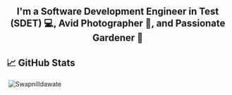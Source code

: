 
<h2 align="center">I'm a Software Development Engineer in Test (SDET) 💻, Avid Photographer 📸, and Passionate Gardener 🌱</h2>

## 📈 GitHub Stats 

<p>&nbsp;<img align="center" src="https://github-readme-stats.vercel.app/api?username=swapnilV103&show_icons=true&locale=en" alt="SwapnilIdawate" /></p>
